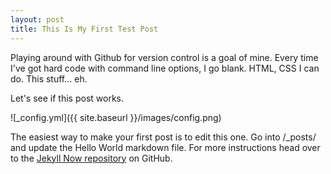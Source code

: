 ```yaml
---
layout: post
title: This Is My First Test Post
---
```


Playing around with Github for version control is a goal of mine. Every time I've got hard code with command line options, I go blank. HTML, CSS I can do. This stuff... eh.

Let's see if this post works.

![_config.yml]({{ site.baseurl }}/images/config.png)

The easiest way to make your first post is to edit this one. Go into /_posts/ and update the Hello World markdown file. For more instructions head over to the [Jekyll Now repository](https://github.com/barryclark/jekyll-now) on GitHub.
